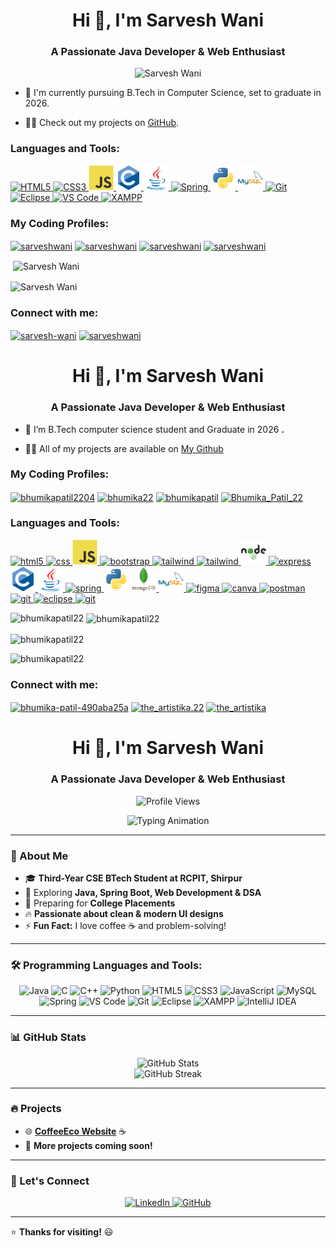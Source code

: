 <h1 align="center">Hi 👋, I'm Sarvesh Wani</h1>
<h3 align="center">A Passionate Java Developer & Web Enthusiast</h3>
<p align="center"> <img src="https://komarev.com/ghpvc/?username=Sarvesh-Wani&label=Profile%20views&color=0e75b6&style=flat" alt="Sarvesh Wani" /> </p>


- 🔭 I'm currently pursuing B.Tech in Computer Science, set to graduate in 2026.
  
- 👨‍💻 Check out my projects on [GitHub](https://github.com/Sarvesh-Wani).

<h3 align="left">Languages and Tools:</h3>
<p align="left"> 
  
<a href="https://www.w3.org/html/" target="_blank" rel="noreferrer"> 
  <img src="https://cdn.worldvectorlogo.com/logos/html-1.svg" alt="HTML5" width="40" height="40"/> 
</a> 
<a href="https://en.wikipedia.org/wiki/CSS" target="_blank" rel="noreferrer"> 
  <img src="https://upload.wikimedia.org/wikipedia/commons/6/62/CSS3_logo.svg" alt="CSS3" width="40" height="40"/> 
</a>  
<a href="https://developer.mozilla.org/en-US/docs/Web/JavaScript" target="_blank" rel="noreferrer"> 
  <img src="https://raw.githubusercontent.com/devicons/devicon/master/icons/javascript/javascript-original.svg" alt="JavaScript" width="40" height="40"/> 
</a>  
<a href="https://www.cprogramming.com/" target="_blank" rel="noreferrer"> 
  <img src="https://raw.githubusercontent.com/devicons/devicon/master/icons/c/c-original.svg" alt="C" width="40" height="40"/> 
</a> 
<a href="https://www.java.com" target="_blank" rel="noreferrer"> 
  <img src="https://raw.githubusercontent.com/devicons/devicon/master/icons/java/java-original.svg" alt="Java" width="40" height="40"/> 
</a>
<a href="https://spring.io/" target="_blank" rel="noreferrer"> 
  <img src="https://upload.wikimedia.org/wikipedia/commons/4/44/Spring_Framework_Logo_2018.svg" alt="Spring" height="30"/> 
</a>
<a href="https://www.python.org" target="_blank" rel="noreferrer"> 
  <img src="https://raw.githubusercontent.com/devicons/devicon/master/icons/python/python-original.svg" alt="Python" width="40" height="40"/> 
</a>  
<a href="https://www.mysql.com/" target="_blank" rel="noreferrer"> 
  <img src="https://raw.githubusercontent.com/devicons/devicon/master/icons/mysql/mysql-original-wordmark.svg" alt="MySQL" width="40" height="40"/> 
</a>  
<a href="https://git-scm.com/" target="_blank" rel="noreferrer"> 
  <img src="https://www.vectorlogo.zone/logos/git-scm/git-scm-icon.svg" alt="Git" width="40" height="40"/> 
</a>  
<a href="https://eclipseide.org/" target="_blank" rel="noreferrer"> 
  <img src="https://cdn.freebiesupply.com/logos/large/2x/eclipse-11-logo-png-transparent.png" alt="Eclipse" width="40" height="40"/> 
</a>  
<a href="https://code.visualstudio.com/" target="_blank" rel="noreferrer"> 
  <img src="https://uxwing.com/wp-content/themes/uxwing/download/brands-and-social-media/visual-studio-code-icon.png" alt="VS Code" width="40" height="40"/> 
</a> 
<a href="https://www.apachefriends.org/" target="_blank" rel="noreferrer"> 
  <img src="[https://upload.wikimedia.org/wikipedia/commons/7/7c/XAMPP_Logo.png](https://www.apachefriends.org/images/xampp-logo-ac950edf.svg)" alt="XAMPP" width="40" height="40"/> 
</a> 
  
</p>


<h3 align="left">My Coding Profiles:</h3>
<p align="left">

<a href="https://www.hackerrank.com/sarveshwani" target="blank"><img align="center" src="https://raw.githubusercontent.com/rahuldkjain/github-profile-readme-generator/master/src/images/icons/Social/hackerrank.svg" alt="sarveshwani" height="30" width="40" /></a>
<a href="https://www.codechef.com/users/sarveshwani" target="blank"><img align="center" src="https://avatars.githubusercontent.com/u/11960354?v=4" alt="sarveshwani" height="30" width="30" /></a>
<a href="https://auth.geeksforgeeks.org/user/sarveshwani" target="blank"><img align="center" src="https://raw.githubusercontent.com/rahuldkjain/github-profile-readme-generator/master/src/images/icons/Social/geeks-for-geeks.svg" alt="sarveshwani" height="30" width="40" /></a>
<a href="https://leetcode.com/sarveshwani/" target="blank"><img align="center" src="https://cdn.iconscout.com/icon/free/png-256/free-leetcode-logo-icon-download-in-svg-png-gif-file-formats--technology-social-media-vol-4-pack-logos-icons-2944960.png" alt="sarveshwani" height="30"  /></a>

</p>

<p>&nbsp;<img align="center" src="https://github-readme-stats.vercel.app/api?username=Sarvesh-Wani&show_icons=true&locale=en" alt="Sarvesh Wani" /></p>

<p><img align="center" src="https://github-readme-streak-stats.herokuapp.com/?user=Sarvesh-Wani&" alt="Sarvesh Wani" />

</p>


<h3 align="left">Connect with me:</h3>
<p align="left">
  
  <a href="https://linkedin.com/in/sarvesh-wani" target="blank"><img align="center" src="https://raw.githubusercontent.com/rahuldkjain/github-profile-readme-generator/master/src/images/icons/Social/linked-in-alt.svg" alt="sarvesh-wani" height="30" width="40" /></a>
  <a href="https://instagram.com/sarveshwani" target="blank"><img align="center" src="https://raw.githubusercontent.com/rahuldkjain/github-profile-readme-generator/master/src/images/icons/Social/instagram.svg" alt="sarveshwani" height="30" width="40" /></a>
  
</p>












<h1 align="center">Hi 👋, I'm Sarvesh Wani</h1>
<h3 align="center">A Passionate Java Developer & Web Enthusiast</h3>


- 🔭 I’m B.Tech computer science student and Graduate in 2026 **.**

- 👨‍💻 All of my projects are available on [My Github](https://github.com/Bhumikapatil22)

<h3 align="left">My Coding Profiles:</h3>
<p align="left">

<a href="https://www.hackerrank.com/bhumikapatil2204" target="blank"><img align="center" src="https://raw.githubusercontent.com/rahuldkjain/github-profile-readme-generator/master/src/images/icons/Social/hackerrank.svg" alt="bhumikapatil2204" height="30" width="40" /></a>
<a href="https://www.codechef.com/users/bhumikapatil22" target="blank"><img align="center" src="https://avatars.githubusercontent.com/u/11960354?v=4" alt="bhumika22" height="30" width="30" /></a>
<a href="https://auth.geeksforgeeks.org/user/bhumikapatil" target="blank"><img align="center" src="https://raw.githubusercontent.com/rahuldkjain/github-profile-readme-generator/master/src/images/icons/Social/geeks-for-geeks.svg" alt="bhumikapatil" height="30" width="40" /></a>
<a href="https://leetcode.com/u/Bhumika_Patil_22/" target="blank"><img align="center" src="https://cdn.iconscout.com/icon/free/png-256/free-leetcode-logo-icon-download-in-svg-png-gif-file-formats--technology-social-media-vol-4-pack-logos-icons-2944960.png" alt="Bhumika_Patil_22" height="30"  /></a>

</p>

<h3 align="left">Languages and Tools:</h3>
<p align="left"> 
<a href="https://www.w3.org/html/" target="_blank" rel="noreferrer"> <img src="https://cdn.worldvectorlogo.com/logos/html-1.svg" alt="html5" width="37" height="37"/> </a> <a href="https://en.wikipedia.org/wiki/CSS" target="_blank" rel="noreferrer"> <img src="https://upload.wikimedia.org/wikipedia/commons/thumb/6/62/CSS3_logo.svg/2048px-CSS3_logo.svg.png" alt="css" width="40" height="40"/> </a>  <a href="https://developer.mozilla.org/en-US/docs/Web/JavaScript" target="_blank" rel="noreferrer"> <img src="https://raw.githubusercontent.com/devicons/devicon/master/icons/javascript/javascript-original.svg" alt="javascript" width="40" height="40"/> </a> <a href="https://getbootstrap.com" target="_blank" rel="noreferrer"> <img src="https://brandslogos.com/wp-content/uploads/thumbs/bootstrap-logo-vector.svg" alt="bootstrap" width="40" height="40"/> </a> <a href="https://tailwindcss.com/" target="_blank" rel="noreferrer"> <img src="https://www.vectorlogo.zone/logos/tailwindcss/tailwindcss-icon.svg" alt="tailwind" width="40" height="40"/> </a><a href="https://react.dev/" target="_blank" rel="noreferrer"> <img src="https://download.logo.wine/logo/React_(web_framework)/React_(web_framework)-Logo.wine.png" alt="tailwind" height="40"/> </a> <a href="https://nodejs.org" target="_blank" rel="noreferrer"> <img src="https://raw.githubusercontent.com/devicons/devicon/master/icons/nodejs/nodejs-original-wordmark.svg" alt="nodejs" width="40" height="40"/> </a> <a href="https://expressjs.com" target="_blank" rel="noreferrer"> <img src="https://images.credly.com/images/1c2c86e1-16ce-4e4d-a425-d1ac96bb026d/express.png" alt="express" height="40" /> </a> <a href="https://www.cprogramming.com/" target="_blank" rel="noreferrer"> <img src="https://raw.githubusercontent.com/devicons/devicon/master/icons/c/c-original.svg" alt="c" width="40" height="40"/> </a> <a href="https://www.java.com" target="_blank" rel="noreferrer"> <img src="https://raw.githubusercontent.com/devicons/devicon/master/icons/java/java-original.svg" alt="java" width="40" height="40"/> </a><a href="https://spring.io/" target="_blank" rel="noreferrer"> <img src="https://upload.wikimedia.org/wikipedia/commons/thumb/4/44/Spring_Framework_Logo_2018.svg/1200px-Spring_Framework_Logo_2018.svg.png" alt="spring" height="25"/> </a <a href="https://www.python.org" target="_blank" rel="noreferrer"> <img src="https://raw.githubusercontent.com/devicons/devicon/master/icons/python/python-original.svg" alt="python" width="40" height="40"/> </a> <a href="https://www.mongodb.com/" target="_blank" rel="noreferrer"> <img src="https://raw.githubusercontent.com/devicons/devicon/master/icons/mongodb/mongodb-original-wordmark.svg" alt="mongodb" width="40" height="40"/> </a> <a href="https://www.mysql.com/" target="_blank" rel="noreferrer"> <img src="https://raw.githubusercontent.com/devicons/devicon/master/icons/mysql/mysql-original-wordmark.svg" alt="mysql" width="40" height="40"/> </a> <a href="https://www.figma.com/" target="_blank" rel="noreferrer"> <img src="https://www.vectorlogo.zone/logos/figma/figma-icon.svg" alt="figma" width="40" height="40"/> </a> <a href="https://www.canva.com/" target="_blank" rel="noreferrer"> <img src="https://upload.wikimedia.org/wikipedia/commons/5/5e/Canva_logo..png" alt="canva" width="40" height="40"/> </a> <a href="https://www.apachefriends.org/" target="_blank" rel="noreferrer"> <img src="https://encrypted-tbn0.gstatic.com/images?q=tbn:ANd9GcRJvBV78A6vWe8Vw68YN7lOspMJErC4t9uGNw&s" alt="postman" width="40" height="40"/> </a> <a href="https://git-scm.com/" target="_blank" rel="noreferrer"> <img src="https://www.vectorlogo.zone/logos/git-scm/git-scm-icon.svg" alt="git" width="40" height="40"/> </a> <a href="https://eclipseide.org/" target="_blank" rel="noreferrer"> <img src="https://cdn.freebiesupply.com/logos/large/2x/eclipse-11-logo-png-transparent.png" alt="eclipse" width="40" height="40"/> </a> <a href="https://code.visualstudio.com/" target="_blank" rel="noreferrer"> <img src="https://uxwing.com/wp-content/themes/uxwing/download/brands-and-social-media/visual-studio-code-icon.png" alt="git" width="40" height="40"/> </a> 
</p>

<p><img align="left" src="https://github-readme-stats.vercel.app/api/top-langs?username=bhumikapatil22&show_icons=true&locale=en&layout=compact" alt="bhumikapatil22" /></p>

<p>&nbsp;<img align="center" src="https://github-readme-stats.vercel.app/api?username=bhumikapatil22&show_icons=true&locale=en" alt="bhumikapatil22" /></p>

<p><img align="center" src="https://github-readme-streak-stats.herokuapp.com/?user=bhumikapatil22&" alt="bhumikapatil22" /></p>

<p align="left"> <img src="https://komarev.com/ghpvc/?username=bhumikapatil22&label=Profile%20views&color=0e75b6&style=flat" alt="bhumikapatil22" /> </p>
<h3 align="left">Connect with me:</h3>
<p align="left">
  <a href="https://linkedin.com/in/bhumika-patil-490aba25a" target="blank"><img align="center" src="https://raw.githubusercontent.com/rahuldkjain/github-profile-readme-generator/master/src/images/icons/Social/linked-in-alt.svg" alt="bhumika-patil-490aba25a" height="30" width="40" /></a>
<a href="https://instagram.com/the_artistika.22" target="blank"><img align="center" src="https://raw.githubusercontent.com/rahuldkjain/github-profile-readme-generator/master/src/images/icons/Social/instagram.svg" alt="the_artistika.22" height="30" width="40" /></a>
<a href="https://www.youtube.com/@the_artistika.22" target="blank"><img align="center" src="https://raw.githubusercontent.com/rahuldkjain/github-profile-readme-generator/master/src/images/icons/Social/youtube.svg" alt="the_artistika" height="30" width="40" /></a>
  
</p>





















<h1 align="center">Hi 👋, I'm Sarvesh Wani</h1>
<h3 align="center">A Passionate Java Developer & Web Enthusiast</h3>

<p align="center">
  <img src="https://komarev.com/ghpvc/?username=Sarvesh-Wani&label=Profile%20Views&color=0e75b6&style=flat" alt="Profile Views" />
</p>

<p align="center">
  <img src="https://readme-typing-svg.demolab.com?font=Fira+Code&weight=500&size=22&pause=1000&color=00C9F3&center=true&width=435&lines=Java+%7C+Spring+Boot+%7C+Web+Development;Problem+Solver+%7C+DSA+Learner;Building+Projects+%26+Preparing+for+Placements" alt="Typing Animation">
</p>

---

### 🌱 About Me  
- 🎓 **Third-Year CSE BTech Student at RCPIT, Shirpur**  
- 🚀 Exploring **Java, Spring Boot, Web Development & DSA**  
- 🎯 Preparing for **College Placements**  
- 🔥 **Passionate about clean & modern UI designs**  
- ⚡ **Fun Fact:** I love coffee ☕ and problem-solving!

---

### 🛠️ **Programming Languages and Tools:**
<p align="center">
  <img src="[https://img.shields.io/badge/Java-007396?style=for-the-badge&logo=java&logoColor=white](https://www.google.com/imgres?q=java&imgurl=https%3A%2F%2Fi.namu.wiki%2Fi%2FMuCO_ocla-FyadGnRZytkRLggQOcqxv_hXNjN7aYXDOPivIChJNdiRXp6vwSXbM6GcUL3pVTL-5U5TKQ0f1YhA.svg&imgrefurl=https%3A%2F%2Fen.namu.wiki%2Fw%2FJava&docid=KdaRSWzWFznCcM&tbnid=DtsirzwwioObxM&vet=12ahUKEwjdrJDrg4mMAxXJzDgGHfKoKmEQM3oECGcQAA..i&w=1000&h=1860&hcb=2&ved=2ahUKEwjdrJDrg4mMAxXJzDgGHfKoKmEQM3oECGcQAA)" alt="Java" />
  <img src="https://img.shields.io/badge/C-00599C?style=for-the-badge&logo=c&logoColor=white" alt="C" />
  <img src="https://img.shields.io/badge/C++-00599C?style=for-the-badge&logo=c%2B%2B&logoColor=white" alt="C++" />
  <img src="https://img.shields.io/badge/Python-3776AB?style=for-the-badge&logo=python&logoColor=white" alt="Python" />
  <img src="https://img.shields.io/badge/HTML5-E34F26?style=for-the-badge&logo=html5&logoColor=white" alt="HTML5" />
  <img src="https://img.shields.io/badge/CSS3-1572B6?style=for-the-badge&logo=css3&logoColor=white" alt="CSS3" />
  <img src="https://img.shields.io/badge/JavaScript-F7DF1E?style=for-the-badge&logo=javascript&logoColor=black" alt="JavaScript" />
  <img src="https://img.shields.io/badge/MySQL-4479A1?style=for-the-badge&logo=mysql&logoColor=white" alt="MySQL" />
  <img src="https://img.shields.io/badge/Spring-6DB33F?style=for-the-badge&logo=spring&logoColor=white" alt="Spring" />
  <img src="https://img.shields.io/badge/VS%20Code-007ACC?style=for-the-badge&logo=visual-studio-code&logoColor=white" alt="VS Code" />
  <img src="https://img.shields.io/badge/Git-F05032?style=for-the-badge&logo=git&logoColor=white" alt="Git" />
  <img src="https://img.shields.io/badge/Eclipse-2C2255?style=for-the-badge&logo=eclipse&logoColor=white" alt="Eclipse" />
  <img src="https://img.shields.io/badge/XAMPP-FF6600?style=for-the-badge&logo=xampp&logoColor=white" alt="XAMPP" />
  <img src="https://img.shields.io/badge/IntelliJ%20IDEA-000000?style=for-the-badge&logo=intellij-idea&logoColor=white" alt="IntelliJ IDEA" />
</p>


---

### 📊 GitHub Stats  
<p align="center">
  <img src="https://github-readme-stats.vercel.app/api?username=Sarvesh-Wani&show_icons=true&theme=tokyonight" alt="GitHub Stats" />
  <br>
  <img src="https://github-readme-streak-stats.herokuapp.com/?user=Sarvesh-Wani&theme=tokyonight" alt="GitHub Streak" />
</p>

---

### 🔥 Projects  
- 🌐 **[CoffeeEco Website](https://coffeeeco.netlify.app/)** ☕  
- 🚀 **More projects coming soon!**

---

### 💬 Let's Connect  
<p align="center">
  <a href="https://www.linkedin.com/in/sarvesh-wani" target="_blank">
    <img src="https://img.shields.io/badge/LinkedIn-blue?style=for-the-badge&logo=linkedin" alt="LinkedIn" />
  </a>
  <a href="https://github.com/Sarvesh-Wani" target="_blank">
    <img src="https://img.shields.io/badge/GitHub-black?style=for-the-badge&logo=github" alt="GitHub" />
  </a>
</p>

---

⭐ **Thanks for visiting!** 😃
